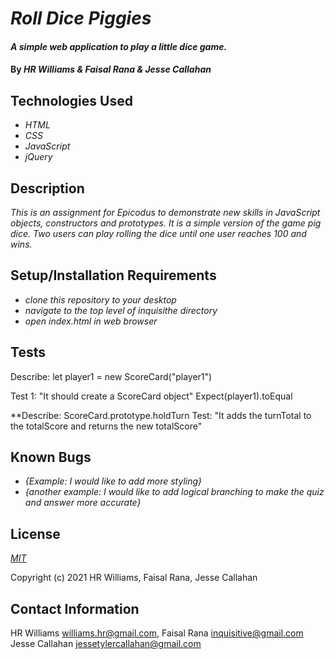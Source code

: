 # _Roll Dice Piggies_

#### _A simple web application to play a little dice game._

#### By _**HR Williams & Faisal Rana & Jesse Callahan**_

## Technologies Used

* _HTML_
* _CSS_
* _JavaScript_
* _jQuery_

## Description

_This is an assignment for Epicodus to demonstrate new skills in JavaScript objects, constructors and prototypes. It is a simple version of the game pig dice. Two users can play rolling the dice until one user reaches 100 and wins._

## Setup/Installation Requirements

* _clone this repository to your desktop_
* _navigate to the top level of inquisithe directory_
* _open index.html in web browser_

## Tests

Describe: let player1 = new ScoreCard("player1")

Test 1: "It should create a ScoreCard object"
Expect(player1).toEqual

**Describe: ScoreCard.prototype.holdTurn
Test: "It adds the turnTotal to the totalScore and returns the new totalScore"
<!-- {example tests:}
**Describe: isLeapYear()** <br>
Test: "It returns false for years that are not a leap year" <br>
Expect(isLeapYear(1993)).toEqual(false);

Test: "It returns true for years that are divisible by 4" <br>
Expect(isLeapYear(2004)).toEqual(true);

Test: "It returns false for years that are divisible by 100" <br>
Expect(isLeapYear(2100)).toEqual(false);

Test: "It returns true for years that are divisible by 400" <br>
Expect(isLeapYear(2000)).toEqual(true); -->


## Known Bugs

* _{Example: I would like to add more styling}_
* _{another example: I would like to add logical branching to make the quiz and answer more accurate}_

## License

_[MIT](https://choosealicense.com/licenses/mit/)_

Copyright (c) 2021 HR Williams, Faisal Rana, Jesse Callahan

## Contact Information

HR Williams <williams.hr@gmail.com>, Faisal Rana <inquisitive@gmail.com>  Jesse Callahan <jessetylercallahan@gmail.com>